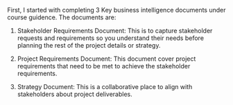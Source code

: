 First, I started with completing 3 Key business intelligence documents under course guidence. 
The documents are:

1. Stakeholder Requirements Document:
   This is to capture stakeholder requests and requirements so you understand their needs before planning the rest of the project details or strategy.

3. Project Requirements Document:
   This document cover project requirements that need to be met to achieve the stakeholder requirements.

5. Strategy Document:
   This is a collaborative place to align with stakeholders about project deliverables.
